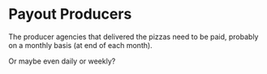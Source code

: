 # Payout Producers

The producer agencies that delivered the pizzas need to be paid,
probably on a monthly basis (at end of each month).

Or maybe even daily or weekly?